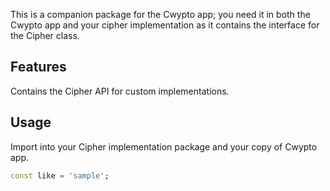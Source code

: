 <!-- 
This README describes the package. If you publish this package to pub.dev,
this README's contents appear on the landing page for your package.

For information about how to write a good package README, see the guide for
[writing package pages](https://dart.dev/guides/libraries/writing-package-pages). 

For general information about developing packages, see the Dart guide for
[creating packages](https://dart.dev/guides/libraries/create-library-packages)
and the Flutter guide for
[developing packages and plugins](https://flutter.dev/developing-packages). 
-->

This is a companion package for the Cwypto app; you need it in both the Cwypto app and your
cipher implementation as it contains the interface for the Cipher class.

## Features

Contains the Cipher API for custom implementations.

## Usage

Import into your Cipher implementation package and your copy of Cwypto app.


```dart
const like = 'sample';
```